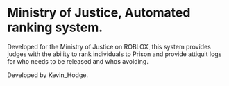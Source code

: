 # Ministry of Justice, Automated ranking system. 

Developed for the Ministry of Justice on ROBLOX, this system provides judges with the ability to rank individuals to Prison and 
provide attiquit logs for who needs to be released and whos avoiding.



Developed by Kevin_Hodge.

